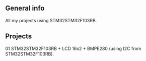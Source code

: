 ## General info
All my projects using STM32STM32F103RB.

## Projects
01 STM32STM32F103RB + LCD 16x2 + BMPE280 (using I2C from STM32STM32F103RB).


